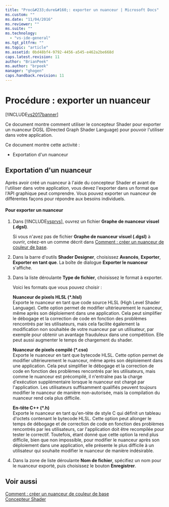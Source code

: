 ```yaml
---
title: "Proc&#233;dure&#160;: exporter un nuanceur | Microsoft Docs"
ms.custom: ""
ms.date: "11/04/2016"
ms.reviewer: ""
ms.suite: ""
ms.technology: 
  - "vs-ide-general"
ms.tgt_pltfrm: ""
ms.topic: "article"
ms.assetid: 0bd48bf4-9792-4456-a545-e462a2be668d
caps.latest.revision: 11
author: "BrianPeek"
ms.author: "brpeek"
manager: "ghogen"
caps.handback.revision: 11
---
```

# Proc&#233;dure&#160;: exporter un nuanceur
[!INCLUDE[vs2017banner](../code-quality/includes/vs2017banner.md)]

Ce document montre comment utiliser le concepteur Shader pour exporter un nuanceur DGSL \(Directed Graph Shader Language\) pour pouvoir l'utiliser dans votre application.  
  
 Ce document montre cette activité :  
  
-   Exportation d'un nuanceur  
  
## Exportation d'un nuanceur  
 Après avoir créé un nuanceur à l'aide du concepteur Shader et avant de l'utiliser dans votre application, vous devez l'exporter dans un format que l'API graphique peut comprendre.  Vous pouvez exporter un nuanceur de différentes façons pour répondre aux besoins individuels.  
  
#### Pour exporter un nuanceur  
  
1.  Dans [!INCLUDE[vsprvs](../code-quality/includes/vsprvs_md.md)], ouvrez un fichier **Graphe de nuanceur visuel \(.dgsl\)**.  
  
     Si vous n'avez pas de fichier **Graphe de nuanceur visuel \(.dgsl\)** à ouvrir, créez\-en un comme décrit dans [Comment : créer un nuanceur de couleur de base](../designers/how-to-create-a-basic-color-shader.md).  
  
2.  Dans la barre d'outils **Shader Designer**, choisissez **Avancés**, **Exporter**, **Exporter en tant que**.  La boîte de dialogue **Exporter le nuanceur** s'affiche.  
  
3.  Dans la liste déroulante **Type de fichier**, choisissez le format à exporter.  
  
     Voici les formats que vous pouvez choisir :  
  
     **Nuanceur de pixels HLSL \(\*.hlsl\)**  
     Exporte le nuanceur en tant que code source HLSL \(High Level Shader Language\).  Cette option permet de modifier ultérieurement le nuanceur, même après son déploiement dans une application.  Cela peut simplifier le débogage et la correction de code en fonction des problèmes rencontrés par les utilisateurs, mais cela facilite également la modification non souhaitée de votre nuanceur par un utilisateur, par exemple pour obtenir un avantage frauduleux dans une compétition.  Elle peut aussi augmenter le temps de chargement du shader.  
  
     **Nuanceur de pixels compilé \(\*.cso\)**  
     Exporte le nuanceur en tant que bytecode HLSL.  Cette option permet de modifier ultérieurement le nuanceur, même après son déploiement dans une application.  Cela peut simplifier le débogage et la correction de code en fonction des problèmes rencontrés par les utilisateurs, mais comme le nuanceur est précompilé, il n'entraîne pas la charge d'exécution supplémentaire lorsque le nuanceur est chargé par l'application.  Les utilisateurs suffisamment qualifiés peuvent toujours modifier le nuanceur de manière non\-autorisée, mais la compilation du nuanceur rend cela plus difficile.  
  
     **En\-tête C\+\+ \(\*.h\)**  
     Exporte le nuanceur en tant qu'en\-tête de style C qui définit un tableau d'octets contenant le bytecode HLSL.  Cette option peut allonger le temps de débogage et de correction de code en fonction des problèmes rencontrés par les utilisateurs, car l'application doit être recompilée pour tester le correctif.  Toutefois, étant donné que cette option la rend plus difficile, bien que non impossible, pour modifier le nuanceur après son déploiement dans une application, elle présente le plus difficile à un utilisateur qui souhaite modifier le nuanceur de manière indésirable.  
  
4.  Dans la zone de liste déroulante **Nom de fichier**, spécifiez un nom pour le nuanceur exporté, puis choisissez le bouton **Enregistrer**.  
  
## Voir aussi  
 [Comment : créer un nuanceur de couleur de base](../designers/how-to-create-a-basic-color-shader.md)   
 [Concepteur Shader](../designers/shader-designer.md)
